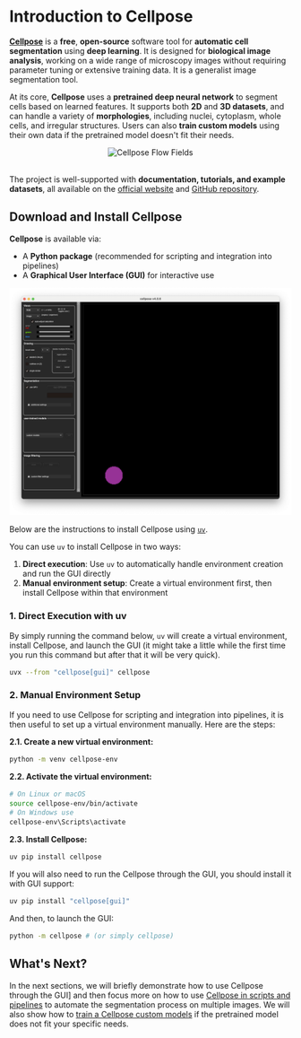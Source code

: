 # Introduction to Cellpose

[**Cellpose**](https://www.cellpose.org) is a **free**, **open-source** software tool for **automatic cell segmentation** using **deep learning**. It is designed for **biological image analysis**, working on a wide range of microscopy images without requiring parameter tuning or extensive training data. It is a generalist image segmentation tool.

At its core, **Cellpose** uses a **pretrained deep neural network** to segment cells based on learned features. It supports both **2D** and **3D datasets**, and can handle a variety of **morphologies**, including nuclei, cytoplasm, whole cells, and irregular structures. Users can also **train custom models** using their own data if the pretrained model doesn't fit their needs.

<div align="center">
    <img src="https://media.springernature.com/full/springer-static/image/art%3A10.1038%2Fs41592-020-01018-x/MediaObjects/41592_2020_1018_Fig1_HTML.png?as=webp" alt="Cellpose Flow Fields" width="600">
</div>

<br>

The project is well-supported with **documentation, tutorials, and example datasets**, all available on the [official website](https://www.cellpose.org) and [GitHub repository](https://github.com/MouseLand/cellpose).

## Download and Install Cellpose

**Cellpose** is available via:

* A **Python package** (recommended for scripting and integration into pipelines)
* A **Graphical User Interface (GUI)** for interactive use

<div align="center">
    <img src="../../../_static/images/cellpose/starting_window.png" alt="Cellpose GUI" width="600">
</div>

Below are the instructions to install Cellpose using [`uv`](https://docs.astral.sh/uv/).

You can use `uv` to install Cellpose in two ways:

1. **Direct execution**: Use `uv` to automatically handle environment creation and run the GUI directly
2. **Manual environment setup**: Create a virtual environment first, then install Cellpose within that environment

### 1. Direct Execution with uv

By simply running the command below, `uv` will create a virtual environment, install Cellpose, and launch the GUI (it might take a little while the first time you run this command but after that it will be very quick).

```bash
uvx --from "cellpose[gui]" cellpose
```

### 2. Manual Environment Setup

If you need to use Cellpose for scripting and integration into pipelines, it is then useful to set up a virtual environment manually. Here are the steps:

**2.1. Create a new virtual environment:**

```bash
python -m venv cellpose-env
```

**2.2. Activate the virtual environment:**

```bash
# On Linux or macOS
source cellpose-env/bin/activate
# On Windows use 
cellpose-env\Scripts\activate
```

**2.3. Install Cellpose:**

```bash
uv pip install cellpose
```

If you will also need to run the Cellpose through the GUI, you should install it with GUI support:

```bash
uv pip install "cellpose[gui]"
```

And then, to launch the GUI:

```bash
python -m cellpose # (or simply cellpose)
```

## What's Next?

In the next sections, we will briefly demonstrate how to use Cellpose through the GUI] and then focus more on how to use [Cellpose in scripts and pipelines](cellpose_notebook.ipynb) to automate the segmentation process on multiple images. We will also show how to [train a Cellpose custom models](cellpose_retraining_notebook.ipynb) if the pretrained model does not fit your specific needs.
